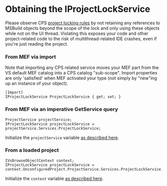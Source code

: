 Obtaining the IProjectLockService
=================================

Please observe CPS [project locking rules](The_Project_Lock.md)
by not retaining any references to MSBuild objects beyond the scope of the
lock and only using these objects while not on the UI thread.  Violating
this exposes your code and other project-related code to the risk of
multithread-related IDE crashes, even if you're just reading the project.

### From MEF via import

Note that importing any CPS related service moves your MEF part from the
VS default MEF catalog into a CPS catalog "sub-scope". Import properties
are only 'satisfied' when MEF activated your type (not simply by "new"ing
up an instance of your object).

    [Import]
    IProjectLockService ProjectLockService { get; set; }

### From MEF via an imperative GetService query

    ProjectService projectService;
    IProjectLockService projectLockService = projectService.Services.ProjectLockService;

Initialize the `projectService` variable [as described here](Obtaining_the_ProjectService.md).

### From a loaded project

    IVsBrowseObjectContext context;
    IProjectLockService projectLockService = context.UnconfiguredProject.ProjectService.Services.ProjectLockService;

Initialize the `context` variable [as described here](Finding_CPS_in_a_VS_project.md).


